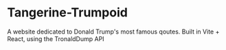 # Tangerine-Trumpoid
A website dedicated to Donald Trump's most famous qoutes. Built in Vite + React, using the TronaldDump API
